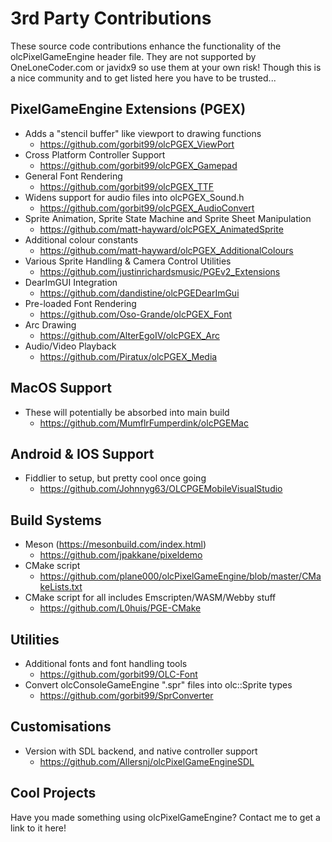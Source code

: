 # 3rd Party Contributions

These source code contributions enhance the functionality of the olcPixelGameEngine header file. They are not supported by OneLoneCoder.com or javidx9 so use them at your own risk! Though this is a nice community and to get listed here you have to be trusted...

## PixelGameEngine Extensions (PGEX)
* Adds a "stencil buffer" like viewport to drawing functions
  * https://github.com/gorbit99/olcPGEX_ViewPort
* Cross Platform Controller Support
  * https://github.com/gorbit99/olcPGEX_Gamepad
* General Font Rendering
  * https://github.com/gorbit99/olcPGEX_TTF
* Widens support for audio files into olcPGEX_Sound.h
  * https://github.com/gorbit99/olcPGEX_AudioConvert
* Sprite Animation, Sprite State Machine and Sprite Sheet Manipulation
  * https://github.com/matt-hayward/olcPGEX_AnimatedSprite
* Additional colour constants
  * https://github.com/matt-hayward/olcPGEX_AdditionalColours  
* Various Sprite Handling & Camera Control Utilities
  * https://github.com/justinrichardsmusic/PGEv2_Extensions
* DearImGUI Integration
  * https://github.com/dandistine/olcPGEDearImGui
* Pre-loaded Font Rendering
  * https://github.com/Oso-Grande/olcPGEX_Font
* Arc Drawing
  * https://github.com/AlterEgoIV/olcPGEX_Arc
* Audio/Video Playback
  * https://github.com/Piratux/olcPGEX_Media
  
## MacOS Support
* These will potentially be absorbed into main build
  * https://github.com/MumflrFumperdink/olcPGEMac
 
## Android & IOS Support
* Fiddlier to setup, but pretty cool once going
  * https://github.com/Johnnyg63/OLCPGEMobileVisualStudio

## Build Systems
* Meson (https://mesonbuild.com/index.html)
  * https://github.com/jpakkane/pixeldemo
* CMake script 
  * https://github.com/plane000/olcPixelGameEngine/blob/master/CMakeLists.txt 
* CMake script for all includes Emscripten/WASM/Webby stuff
  * https://github.com/L0huis/PGE-CMake

## Utilities
* Additional fonts and font handling tools 
  * https://github.com/gorbit99/OLC-Font
* Convert olcConsoleGameEngine ".spr" files into olc::Sprite types 
  * https://github.com/gorbit99/SprConverter

## Customisations
* Version with SDL backend, and native controller support
  * https://github.com/Allersnj/olcPixelGameEngineSDL

## Cool Projects
Have you made something using olcPixelGameEngine? Contact me to get a link to it here!
